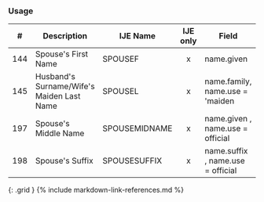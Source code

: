### Usage


| **#** |  **Description**   |  **IJE Name**   | IJE only |  **Field**  |  **Type**  | **Value Set**  |
| :---------: | ------------- | ------------ | :----------: |---------- | -------- | -------- |
| 144 | Spouse's First Name | SPOUSEF| x|name.given | string | - | 
| 145 | Husband's Surname/Wife's Maiden Last Name | SPOUSEL | x|name.family, name.use = 'maiden | string | - | 
| 197 | Spouse's Middle Name | SPOUSEMIDNAME| x|name.given , name.use = official | string | - | 
| 198 | Spouse's Suffix | SPOUSESUFFIX| x|name.suffix , name.use = official | string | - | 
{: .grid }
{% include markdown-link-references.md %}
